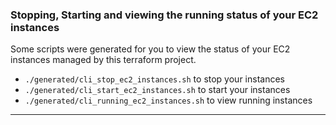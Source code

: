 ### Stopping, Starting and viewing the running status of your EC2 instances

Some scripts were generated for you to view the status of your EC2 instances managed by this terraform project.

- `./generated/cli_stop_ec2_instances.sh` to stop your instances
- `./generated/cli_start_ec2_instances.sh` to start your instances
- `./generated/cli_running_ec2_instances.sh` to view running instances

------

